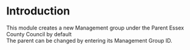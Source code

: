 # Introduction 
This module creates a new Management group under the Parent Essex County Council by default<br>
The parent can be changed by entering its Management Group ID.<br>